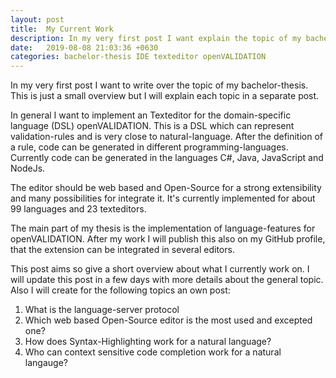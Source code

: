 ```yaml
---
layout: post
title:  My Current Work
description: In my very first post I want explain the topic of my bachelor-thesis.
date:   2019-08-08 21:03:36 +0630
categories: bachelor-thesis IDE texteditor openVALIDATION
---
```


In my very first post I want to write over the topic of my bachelor-thesis.
This is just a small overview but I will explain each topic in a separate post.

In general I want to implement an Texteditor for the domain-specific language (DSL) openVALIDATION.
This is a DSL which can represent validation-rules and is very close to natural-language.
After the definition of a rule, code can be generated in different programming-languages.
Currently code can be generated in the languages C#, Java, JavaScript and NodeJs.

The editor should be web based and Open-Source for a strong extensibility and many possibilities for integrate it.
It's currently implemented for about 99 languages and 23 texteditors.

The main part of my thesis is the implementation of language-features for openVALIDATION.
After my work I will publish this also on my GitHub profile, that the extension can be integrated in several editors.

This post aims so give a short overview about what I currently work on.
I will update this post in a few days with more details about the general topic.
Also I will create for the following topics an own post:

1. What is the language-server protocol
2. Which web based Open-Source editor is the most used and excepted one?
3. How does Syntax-Highlighting work for a natural language?
4. Who can context sensitive code completion work for a natural langauge? 

